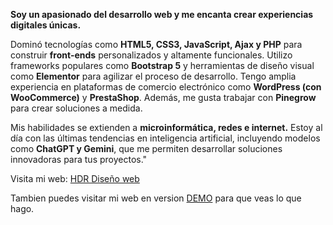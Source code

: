 <p><strong>Soy un apasionado del desarrollo web y me encanta crear experiencias digitales &uacute;nicas.</strong></p>
<p>Domin&oacute; tecnolog&iacute;as como <strong>HTML5, CSS3, JavaScript, Ajax y PHP</strong> para construir <strong>front-ends</strong> personalizados y altamente funcionales. Utilizo frameworks populares como <strong>Bootstrap 5</strong> y herramientas de dise&ntilde;o visual como <strong>Elementor</strong> para agilizar el proceso de desarrollo. Tengo amplia experiencia en plataformas de comercio electr&oacute;nico como <strong>WordPress (con WooCommerce)</strong> y <strong>PrestaShop</strong>. Adem&aacute;s, me gusta trabajar con <strong>Pinegrow</strong> para crear soluciones a medida.</p>
<p>Mis habilidades se extienden a <strong>microinform&aacute;tica, redes e internet.</strong> Estoy al d&iacute;a con las &uacute;ltimas tendencias en inteligencia artificial, incluyendo modelos como <strong>ChatGPT y Gemini</strong>, que me permiten desarrollar soluciones innovadoras para tus proyectos."</p>
<p>Visita mi web: <a href="https://xn--hdrdiseoweb-7db.es/" target="_blank">HDR Dise&ntilde;o web</a></p>
<p>Tambien puedes visitar mi web en version <a href="https://new.xn--hdrdiseoweb-7db.es/" target="_blank">DEMO</a> para que veas lo que hago.</p>
